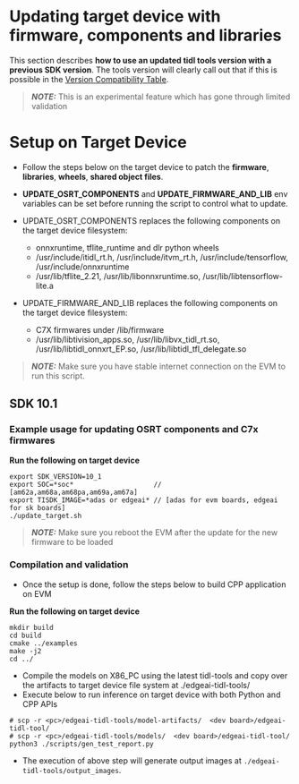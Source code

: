 # Updating target device with firmware, components and libraries

This section describes **how to use an updated tidl tools version with a previous SDK version**. The tools version will clearly call out that if this is possible in the [Version Compatibility Table](../docs/version_compatibility_table.md). 

> **_NOTE:_**
> This is an experimental feature which has gone through limited validation
# Setup on Target Device
  - Follow the steps below on the target device to patch the **firmware**, **libraries**, **wheels**, **shared object files**.

  - **UPDATE_OSRT_COMPONENTS** and **UPDATE_FIRMWARE_AND_LIB** env variables can be set before running the script to control what to update.

 - UPDATE_OSRT_COMPONENTS replaces the following components on the target device filesystem:
    - onnxruntime, tflite_runtime and dlr python wheels
    - /usr/include/itidl_rt.h, /usr/include/itvm_rt.h, /usr/include/tensorflow, /usr/include/onnxruntime
    - /usr/lib/tflite_2.21, /usr/lib/libonnxruntime.so, /usr/lib/libtensorflow-lite.a

  - UPDATE_FIRMWARE_AND_LIB replaces the following components on the target device filesystem:
    - C7X firmwares under /lib/firmware
    - /usr/lib/libtivision_apps.so, /usr/lib/libvx_tidl_rt.so, /usr/lib/libtidl_onnxrt_EP.so, /usr/lib/libtidl_tfl_delegate.so

> **_NOTE:_**
>  Make sure you have stable internet connection on the EVM to run this script.


## SDK 10.1
### Example usage for updating OSRT components and C7x firmwares
**Run the following on target device** 
```
export SDK_VERSION=10_1
export SOC=*soc*                    // [am62a,am68a,am68pa,am69a,am67a]
export TISDK_IMAGE=*adas or edgeai* // [adas for evm boards, edgeai for sk boards]
./update_target.sh
```
> **_NOTE:_**
> Make sure you reboot the EVM after the update for the new firmware to be loaded

### Compilation and validation
- Once the setup is done, follow the steps below to build CPP application on EVM

**Run the following on target device** 
```
mkdir build
cd build
cmake ../examples
make -j2
cd ../
```
- Compile the models on X86_PC using the latest tidl-tools and copy over the artifacts to target device file system at ./edgeai-tidl-tools/
- Execute below to run inference on target device with both Python and CPP APIs

```
# scp -r <pc>/edgeai-tidl-tools/model-artifacts/  <dev board>/edgeai-tidl-tool/
# scp -r <pc>/edgeai-tidl-tools/models/  <dev board>/edgeai-tidl-tool/
python3 ./scripts/gen_test_report.py
```
- The execution of above step will generate output images at ```./edgeai-tidl-tools/output_images```.